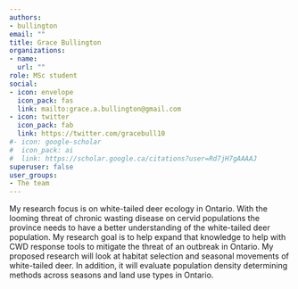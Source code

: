```yaml
---
authors:
- bullington
email: ""
title: Grace Bullington
organizations:
- name: 
  url: ""
role: MSc student
social:
- icon: envelope
  icon_pack: fas
  link: mailto:grace.a.bullington@gmail.com
- icon: twitter
  icon_pack: fab
  link: https://twitter.com/gracebull10
#- icon: google-scholar
#  icon_pack: ai
#  link: https://scholar.google.ca/citations?user=Rd7jH7gAAAAJ
superuser: false
user_groups:
- The team
---
```

My research focus is on white-tailed deer ecology in Ontario. With the looming threat of chronic wasting disease on cervid populations the province needs to have a better understanding of the white-tailed deer population. My research goal is to help expand that knowledge to help with CWD response tools to mitigate the threat of an outbreak in Ontario. My proposed research will look at habitat selection and seasonal movements of white-tailed deer. In addition, it will evaluate population density determining methods across seasons and land use types in Ontario.